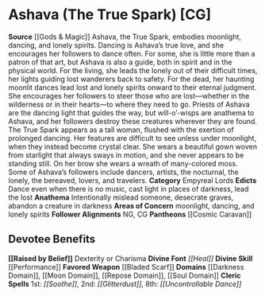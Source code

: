 ﻿---
ability:
- Dexterity
- Charisma
ability_boost:
- Dexterity
- Charisma
alignment: CG
deity:
- '[[DATABASE/deity/Ashava|Ashava]]'
- '[[DATABASE/deity/Cosmic Caravan|CosmicCaravan]]'
deity_category: Empyreal Lords
divine_font: Heal
domain:
- '[[DATABASE/domain/Darkness Domain|Darkness]]'
- '[[DATABASE/domain/Moon Domain|Moon]]'
- '[[DATABASE/domain/Repose Domain|Repose]]'
- '[[DATABASE/domain/Soul Domain|Soul]]'
favored_weapon: '[[DATABASE/weapon/Bladed Scarf|Bladed Scarf]]'
follower_alignment:
- NG
- CG
id: '114'
name: Ashava
rarity: Common
skill:
- '[[DATABASE/skill/Performance|Performance]]'
source: '[[DATABASE/source/Gods & Magic|Gods & Magic]]'
trait: null
type: Deity

---
# Ashava (The True Spark) [CG]

**Source** [[Gods & Magic]] 
Ashava, the True Spark, embodies moonlight, dancing, and lonely spirits. Dancing is Ashava’s true love, and she encourages her followers to dance often. For some, she is little more than a patron of that art, but Ashava is also a guide, both in spirit and in the physical world. For the living, she leads the lonely out of their difficult times, her lights guiding lost wanderers back to safety. For the dead, her haunting moonlit dances lead lost and lonely spirits onward to their eternal judgment. She encourages her followers to steer those who are lost—whether in the wilderness or in their hearts—to where they need to go. Priests of Ashava are the dancing light that guides the way, but will-o’-wisps are anathema to Ashava, and her followers destroy these creatures wherever they are found.
 The True Spark appears as a tall woman, flushed with the exertion of prolonged dancing. Her features are difficult to see unless under moonlight, when they instead become crystal clear. She wears a beautiful gown woven from starlight that always sways in motion, and she never appears to be standing still. On her brow she wears a wreath of many-colored moss. Some of Ashava’s followers include dancers, artists, the nocturnal, the lonely, the bereaved, lovers, and travelers.
**Category** Empyreal Lords
**Edicts** Dance even when there is no music, cast light in places of darkness, lead the lost
**Anathema** Intentionally mislead someone, desecrate graves, abandon a creature in darkness
**Areas of Concern** moonlight, dancing, and lonely spirits
**Follower Alignments** NG, CG
**Pantheons** [[Cosmic Caravan]]

## Devotee Benefits

**[[Raised by Belief]]** Dexterity or Charisma
**Divine Font** _[[Heal]]_
**Divine Skill** [[Performance]]
**Favored Weapon** [[Bladed Scarf]]
**Domains** [[Darkness Domain]], [[Moon Domain]], [[Repose Domain]], [[Soul Domain]]
**Cleric Spells** 1st: _[[Soothe]]_, 2nd: _[[Glitterdust]]_, 8th: _[[Uncontrollable Dance]]_